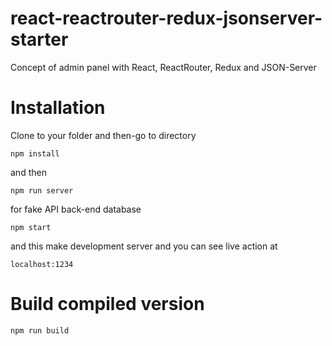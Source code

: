 # react-reactrouter-redux-jsonserver-starter
Concept of admin panel with React, ReactRouter, Redux and JSON-Server

# Installation

Clone to your folder and then-go to directory

`npm install`

and then

`npm run server`

for fake API back-end database

`npm start`

and this make development server
and you can see live action at

`localhost:1234`



# Build compiled version
`npm run build`